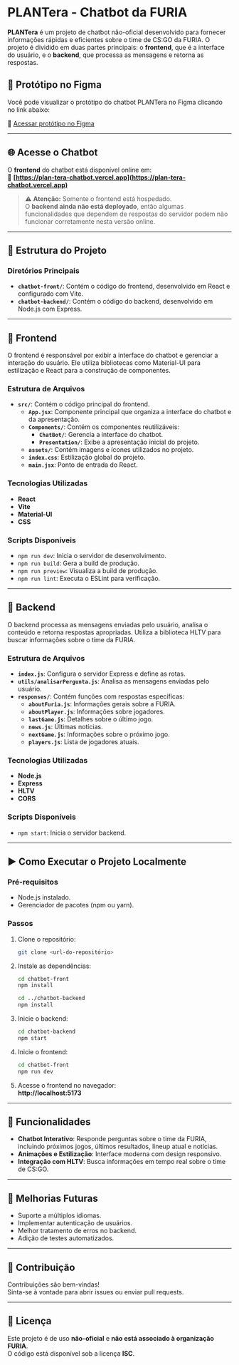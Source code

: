 # PLANTera - Chatbot da FURIA

**PLANTera** é um projeto de chatbot não-oficial desenvolvido para fornecer informações rápidas e eficientes sobre o time de CS:GO da FURIA. O projeto é dividido em duas partes principais: o **frontend**, que é a interface do usuário, e o **backend**, que processa as mensagens e retorna as respostas.

## 🎨 Protótipo no Figma

Você pode visualizar o protótipo do chatbot PLANTera no Figma clicando no link abaixo:

🔗 [Acessar protótipo no Figma](https://www.figma.com/design/MW0BZq6IXoPjfngmfDBfNs/PLANTera?m=auto&t=rMcqVMbwWTbSqX26-6)


---

## 🌐 Acesse o Chatbot

O **frontend** do chatbot está disponível online em:  
🔗 **[https://plan-tera-chatbot.vercel.app](https://plan-tera-chatbot.vercel.app)**

> ⚠️ **Atenção:** Somente o frontend está hospedado.  
> O **backend ainda não está deployado**, então algumas funcionalidades que dependem de respostas do servidor podem não funcionar corretamente nesta versão online.


---

## 📁 Estrutura do Projeto

### Diretórios Principais

- **`chatbot-front/`**: Contém o código do frontend, desenvolvido em React e configurado com Vite.
- **`chatbot-backend/`**: Contém o código do backend, desenvolvido em Node.js com Express.

---

## 💬 Frontend

O frontend é responsável por exibir a interface do chatbot e gerenciar a interação do usuário. Ele utiliza bibliotecas como Material-UI para estilização e React para a construção de componentes.

### Estrutura de Arquivos

- **`src/`**: Contém o código principal do frontend.
  - **`App.jsx`**: Componente principal que organiza a interface do chatbot e da apresentação.
  - **`Components/`**: Contém os componentes reutilizáveis:
    - **`ChatBot/`**: Gerencia a interface do chatbot.
    - **`Presentation/`**: Exibe a apresentação inicial do projeto.
  - **`assets/`**: Contém imagens e ícones utilizados no projeto.
  - **`index.css`**: Estilização global do projeto.
  - **`main.jsx`**: Ponto de entrada do React.

### Tecnologias Utilizadas

- **React**
- **Vite**
- **Material-UI**
- **CSS**

### Scripts Disponíveis

- `npm run dev`: Inicia o servidor de desenvolvimento.
- `npm run build`: Gera a build de produção.
- `npm run preview`: Visualiza a build de produção.
- `npm run lint`: Executa o ESLint para verificação.

---

## 🧠 Backend

O backend processa as mensagens enviadas pelo usuário, analisa o conteúdo e retorna respostas apropriadas. Utiliza a biblioteca HLTV para buscar informações sobre o time da FURIA.

### Estrutura de Arquivos

- **`index.js`**: Configura o servidor Express e define as rotas.
- **`utils/analisarPergunta.js`**: Analisa as mensagens enviadas pelo usuário.
- **`responses/`**: Contém funções com respostas específicas:
  - **`aboutFuria.js`**: Informações gerais sobre a FURIA.
  - **`aboutPlayer.js`**: Informações sobre jogadores.
  - **`lastGame.js`**: Detalhes sobre o último jogo.
  - **`news.js`**: Últimas notícias.
  - **`nextGame.js`**: Informações sobre o próximo jogo.
  - **`players.js`**: Lista de jogadores atuais.

### Tecnologias Utilizadas

- **Node.js**
- **Express**
- **HLTV**
- **CORS**

### Scripts Disponíveis

- `npm start`: Inicia o servidor backend.

---

## ▶️ Como Executar o Projeto Localmente

### Pré-requisitos

- Node.js instalado.
- Gerenciador de pacotes (npm ou yarn).

### Passos

1. Clone o repositório:
   ```bash
   git clone <url-do-repositório>
   ```

2. Instale as dependências:
   ```bash
   cd chatbot-front
   npm install

   cd ../chatbot-backend
   npm install
   ```

3. Inicie o backend:
   ```bash
   cd chatbot-backend
   npm start
   ```

4. Inicie o frontend:
   ```bash
   cd chatbot-front
   npm run dev
   ```

5. Acesse o frontend no navegador:  
   **http://localhost:5173**

---

## 🔧 Funcionalidades

- **Chatbot Interativo**: Responde perguntas sobre o time da FURIA, incluindo próximos jogos, últimos resultados, lineup atual e notícias.
- **Animações e Estilização**: Interface moderna com design responsivo.
- **Integração com HLTV**: Busca informações em tempo real sobre o time de CS:GO.

---

## 🚀 Melhorias Futuras

- Suporte a múltiplos idiomas.
- Implementar autenticação de usuários.
- Melhor tratamento de erros no backend.
- Adição de testes automatizados.

---

## 🤝 Contribuição

Contribuições são bem-vindas!  
Sinta-se à vontade para abrir issues ou enviar pull requests.

---

## 📜 Licença

Este projeto é de uso **não-oficial** e **não está associado à organização FURIA**.  
O código está disponível sob a licença **ISC**.
